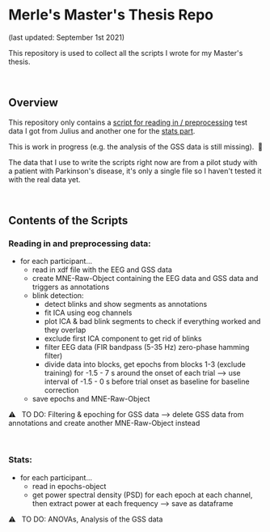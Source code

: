 # Merle's Master's Thesis Repo 
(last updated: September 1st 2021)

This repository is used to collect all the scripts I wrote for my Master's thesis.

&nbsp;  

## Overview 
This repository only contains a [script for reading in / preprocessing](/read_and_preproc_data.py) test data I got from Julius and another one for the [stats part](/stats.py).

This is work in progress (e.g. the analysis of the GSS data is still missing).&nbsp;  🐢

The data that I use to write the scripts right now are from a pilot study with a patient with Parkinson's disease, it's only a single file so I haven't tested it with the real data yet.

&nbsp;  

## Contents of the Scripts

### Reading in and preprocessing data:
* for each participant...
    * read in xdf file with the EEG and GSS data
    * create MNE-Raw-Object containing the EEG data and GSS data and triggers as annotations
    * blink detection: 
        * detect blinks and show segments as annotations
        * fit ICA using eog channels
        * plot ICA & bad blink segments to check if everything worked and they overlap
        * exclude first ICA component to get rid of blinks
        * filter EEG data (FIR bandpass (5-35 Hz) zero-phase hamming filter)
        * divide data into blocks, get epochs from blocks 1-3 (exclude training) for -1.5 - 7 s around the onset of each trial 
--> use interval of -1.5 - 0 s before trial onset as baseline for baseline correction
    * save epochs and MNE-Raw-Object

:warning: &nbsp; TO DO: Filtering & epoching for GSS data 
--> delete GSS data from annotations and create another MNE-Raw-Object instead

&nbsp;  

### Stats: 
* for each participant...
    * read in epochs-object
    * get power spectral density (PSD) for each epoch at each channel, then extract power at each frequency --> save as dataframe
     
     
:warning: &nbsp; TO DO: ANOVAs, Analysis of the GSS data
